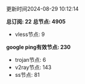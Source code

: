 更新时间2024-08-29 10:12:14

**总订阅: 22**
**总节点: 4905**
- vless节点: 9

**google ping有效节点: 230**
- trojan节点: 6
- v2ray节点: 143
- ss节点: 81

